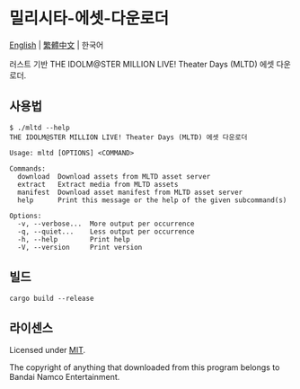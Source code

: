 # 밀리시타-에셋-다운로더

[English](README.md) | [繁體中文](README.zh-TW.md) | 한국어

러스트 기반 THE IDOLM@STER MILLION LIVE! Theater Days (MLTD) 에셋 다운로더.

## 사용법

```console
$ ./mltd --help
THE IDOLM@STER MILLION LIVE! Theater Days (MLTD) 에셋 다운로더

Usage: mltd [OPTIONS] <COMMAND>

Commands:
  download  Download assets from MLTD asset server
  extract   Extract media from MLTD assets
  manifest  Download asset manifest from MLTD asset server
  help      Print this message or the help of the given subcommand(s)

Options:
  -v, --verbose...  More output per occurrence
  -q, --quiet...    Less output per occurrence
  -h, --help        Print help
  -V, --version     Print version
```

## 빌드

```shell
cargo build --release
```

## 라이센스

Licensed under [MIT](LICENSE).

The copyright of anything that downloaded from this program belongs to Bandai Namco Entertainment.
